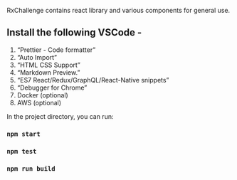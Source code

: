 RxChallenge contains react library and various components for general use.

## Install the following VSCode -

1. “Prettier - Code formatter”
2. “Auto Import”
3. “HTML CSS Support”
4. “Markdown Preview.”
5. “ES7 React/Redux/GraphQL/React-Native snippets”
6. “Debugger for Chrome”
7. Docker (optional)
8. AWS (optional)

In the project directory, you can run:

### `npm start`

### `npm test`

### `npm run build`

##
